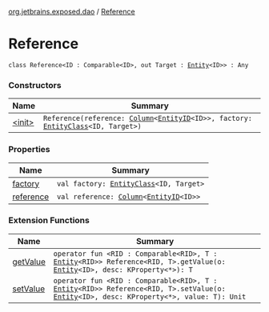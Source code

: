 [org.jetbrains.exposed.dao](../index.md) / [Reference](.)

# Reference

`class Reference<ID : Comparable<ID>, out Target : `[`Entity`](../-entity/index.md)`<ID>> : Any`

### Constructors

| Name | Summary |
|---|---|
| [&lt;init&gt;](-init-.md) | `Reference(reference: `[`Column`](../../org.jetbrains.exposed.sql/-column/index.md)`<`[`EntityID`](../-entity-i-d/index.md)`<ID>>, factory: `[`EntityClass`](../-entity-class/index.md)`<ID, Target>)` |

### Properties

| Name | Summary |
|---|---|
| [factory](factory.md) | `val factory: `[`EntityClass`](../-entity-class/index.md)`<ID, Target>` |
| [reference](reference.md) | `val reference: `[`Column`](../../org.jetbrains.exposed.sql/-column/index.md)`<`[`EntityID`](../-entity-i-d/index.md)`<ID>>` |

### Extension Functions

| Name | Summary |
|---|---|
| [getValue](../-entity/get-value.md) | `operator fun <RID : Comparable<RID>, T : `[`Entity`](../-entity/index.md)`<RID>> Reference<RID, T>.getValue(o: `[`Entity`](../-entity/index.md)`<ID>, desc: KProperty<*>): T` |
| [setValue](../-entity/set-value.md) | `operator fun <RID : Comparable<RID>, T : `[`Entity`](../-entity/index.md)`<RID>> Reference<RID, T>.setValue(o: `[`Entity`](../-entity/index.md)`<ID>, desc: KProperty<*>, value: T): Unit` |
